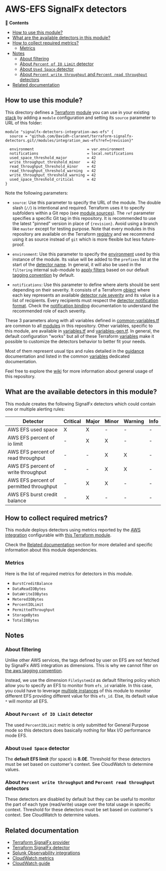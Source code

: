 # AWS-EFS SignalFx detectors

<!-- START doctoc generated TOC please keep comment here to allow auto update -->
<!-- DON'T EDIT THIS SECTION, INSTEAD RE-RUN doctoc TO UPDATE -->
:link: **Contents**

- [How to use this module?](#how-to-use-this-module)
- [What are the available detectors in this module?](#what-are-the-available-detectors-in-this-module)
- [How to collect required metrics?](#how-to-collect-required-metrics)
  - [Metrics](#metrics)
- [Notes](#notes)
  - [About filtering](#about-filtering)
  - [About `Percent of IO Limit` detector](#about-percent-of-io-limit-detector)
  - [About `Used Space` detector](#about-used-space-detector)
  - [About `Percent write throughput` and `Percent read throughput` detectors](#about-percent-write-throughput-and-percent-read-throughput-detectors)
- [Related documentation](#related-documentation)

<!-- END doctoc generated TOC please keep comment here to allow auto update -->

## How to use this module?

This directory defines a [Terraform](https://www.terraform.io/)
[module](https://www.terraform.io/language/modules/syntax) you can use in your
existing [stack](https://github.com/claranet/terraform-signalfx-detectors/wiki/Getting-started#stack) by adding a
`module` configuration and setting its `source` parameter to URL of this folder:

```hcl
module "signalfx-detectors-integration-aws-efs" {
  source = "github.com/Davidh-claranet/terraform-signalfx-detectors.git//modules/integration_aws-efs?ref={revision}"

  environment                        = var.environment
  notifications                      = local.notifications
  used_space_threshold_major         = 42
  write_throughput_threshold_minor   = 42
  read_throughput_threshold_minor    = 42
  read_throughput_threshold_warning  = 42
  write_throughput_threshold_warning = 42
  used_space_threshold_critical      = 42
}
```

Note the following parameters:

* `source`: Use this parameter to specify the URL of the module. The double slash (`//`) is intentional  and required.
  Terraform uses it to specify subfolders within a Git repo (see [module
  sources](https://www.terraform.io/language/modules/sources)). The `ref` parameter specifies a specific Git tag in
  this repository. It is recommended to use the latest "pinned" version in place of `{revision}`. Avoid using a branch
  like `master` except for testing purpose. Note that every modules in this repository are available on the Terraform
  [registry](https://registry.terraform.io/modules/claranet/detectors/signalfx) and we recommend using it as source
  instead of `git` which is more flexible but less future-proof.

* `environment`: Use this parameter to specify the
  [environment](https://github.com/claranet/terraform-signalfx-detectors/wiki/Getting-started#environment) used by this
  instance of the module.
  Its value will be added to the `prefixes` list at the start of the [detector
  name](https://github.com/claranet/terraform-signalfx-detectors/wiki/Templating#example).
  In general, it will also be used in the `filtering` internal sub-module to [apply
  filters](https://github.com/claranet/terraform-signalfx-detectors/wiki/Guidance#filtering) based on our default
  [tagging convention](https://github.com/claranet/terraform-signalfx-detectors/wiki/Tagging-convention) by default.

* `notifications`: Use this parameter to define where alerts should be sent depending on their severity. It consists
  of a Terraform [object](https://www.terraform.io/language/expressions/type-constraints#object) where each key represents an available
  [detector rule severity](https://docs.splunk.com/observability/alerts-detectors-notifications/create-detectors-for-alerts.html#severity)
  and its value is a list of recipients. Every recipients must respect the [detector notification
  format](https://registry.terraform.io/providers/splunk-terraform/signalfx/latest/docs/resources/detector#notification-format).
  Check the [notification binding](https://github.com/claranet/terraform-signalfx-detectors/wiki/Notifications-binding)
  documentation to understand the recommended role of each severity.

These 3 parameters along with all variables defined in [common-variables.tf](common-variables.tf) are common to all
[modules](../) in this repository. Other variables, specific to this module, are available in
[variables.tf](variables.tf) and [variables-gen.tf](variables-gen.tf).
In general, the default configuration "works" but all of these Terraform
[variables](https://www.terraform.io/language/values/variables) make it possible to
customize the detectors behavior to better fit your needs.

Most of them represent usual tips and rules detailed in the
[guidance](https://github.com/claranet/terraform-signalfx-detectors/wiki/Guidance) documentation and listed in the
common [variables](https://github.com/claranet/terraform-signalfx-detectors/wiki/Variables) dedicated documentation.

Feel free to explore the [wiki](https://github.com/claranet/terraform-signalfx-detectors/wiki) for more information about
general usage of this repository.

## What are the available detectors in this module?

This module creates the following SignalFx detectors which could contain one or multiple alerting rules:

|Detector|Critical|Major|Minor|Warning|Info|
|---|---|---|---|---|---|
|AWS EFS used space|X|X|-|-|-|
|AWS EFS percent of io limit|-|X|X|-|-|
|AWS EFS percent of read throughput|-|-|X|X|-|
|AWS EFS percent of write throughput|-|-|X|X|-|
|AWS EFS percent of permitted throughput|-|X|X|-|-|
|AWS EFS burst credit balance|-|X|-|-|-|

## How to collect required metrics?

This module deploys detectors using metrics reported by the
[AWS integration](https://docs.splunk.com/Observability/gdi/get-data-in/connect/aws/aws.html) configurable
with [this Terraform module](https://github.com/claranet/terraform-signalfx-integrations/tree/master/cloud/aws).


Check the [Related documentation](#related-documentation) section for more detailed and specific information about this module dependencies.



### Metrics


Here is the list of required metrics for detectors in this module.

* `BurstCreditBalance`
* `DataReadIOBytes`
* `DataWriteIOBytes`
* `MeteredIOBytes`
* `PercentIOLimit`
* `PermittedThroughput`
* `StorageBytes`
* `TotalIOBytes`


## Notes

### About filtering

Unlike other AWS services, the tags defined by user on EFS are not fetched by SignalFx AWS
integration as dimensions. This is why we cannot filter on [the aws tagging
convention](https://github.com/claranet/terraform-signalfx-detectors/wiki/Tagging-convention#aws).

Instead, we use the dimension `FileSystemId` as default filtering policy which allow you to
specify an EFS to monitor from `efs_id` variable. In this case, you could have to leverage [multiple
instances](https://github.com/claranet/terraform-signalfx-detectors/wiki/Guidance#Multiple-instances)
of this module to monitor different EFS providing different value for this `efs_id`. Else, its
default value `*` will monitor all EFS.

### About `Percent of IO Limit` detector

The used `PercentIOLimit` metric is only submitted for General Purpose mode so this
detectors does basically nothing for Max I/O performance mode EFS.

### About `Used Space` detector

The **default EFS limit** (for space) is **8.0E**.
Threshold for these detectors must be set based on customer's context.
See CloudWatch to determine values.

### About `Percent write throughput` and `Percent read throughput` detectors

These detectors are disabled by default but they can be useful to monitor
the part of each type (read/write) usage over the total usage in specific context.
Threshold for these detectors must be set based on customer's context.
See CloudWatch to determine values.


## Related documentation

* [Terraform SignalFx provider](https://registry.terraform.io/providers/splunk-terraform/signalfx/latest/docs)
* [Terraform SignalFx detector](https://registry.terraform.io/providers/splunk-terraform/signalfx/latest/docs/resources/detector)
* [Splunk Observability integrations](https://docs.splunk.com/Observability/gdi/get-data-in/integrations.html)
* [CloudWatch metrics](https://docs.aws.amazon.com/efs/latest/ug/efs-metrics.html)
* [CloudWatch guide](https://docs.aws.amazon.com/efs/latest/ug/monitoring-cloudwatch.html)
